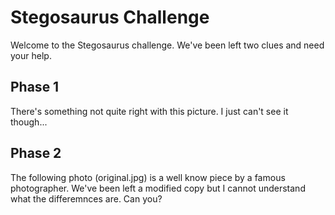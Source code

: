 # Stegosaurus Challenge

Welcome to the Stegosaurus challenge. We've been left two clues and need your help.

## Phase 1

There's something not quite right with this picture. I just can't see it though...


## Phase 2

The following photo (original.jpg) is a well know piece by a famous photographer. We've been left a modified copy but I cannot understand what the differemnces are. Can you?
